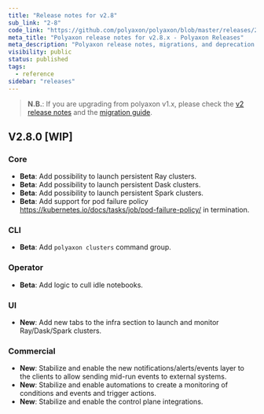 ```yaml
---
title: "Release notes for v2.8"
sub_link: "2-8"
code_link: "https://github.com/polyaxon/polyaxon/blob/master/releases/2-8.md"
meta_title: "Polyaxon release notes for v2.8.x - Polyaxon Releases"
meta_description: "Polyaxon release notes, migrations, and deprecation notes for v2.8.x."
visibility: public
status: published
tags:
  - reference
sidebar: "releases"
---
```


> **N.B.**: If you are upgrading from polyaxon v1.x, please check the [v2 release notes](/docs/releases/2-0/) and the [migration guide](/docs/resources/migration/#migration-from-v1x-to-v2y).

## V2.8.0 [WIP]

### Core

 * **Beta**: Add possibility to launch persistent Ray clusters.
 * **Beta**: Add possibility to launch persistent Dask clusters.
 * **Beta**: Add possibility to launch persistent Spark clusters.
 * **Beta**: Add support for pod failure policy https://kubernetes.io/docs/tasks/job/pod-failure-policy/ in termination.

### CLI

 * **Beta**: Add `polyaxon clusters` command group.

### Operator

 * **Beta**: Add logic to cull idle notebooks.

### UI

 * **New**: Add new tabs to the infra section to launch and monitor Ray/Dask/Spark clusters.

### Commercial

 * **New**: Stabilize and enable the new notifications/alerts/events layer to the clients to allow sending mid-run events to external systems.
 * **New**: Stabilize and enable automations to create a monitoring of conditions and events and trigger actions.
 * **New**: Stabilize and enable the control plane integrations.
